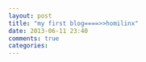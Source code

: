 ```yaml
---
layout: post
title: "my first blog====>>homilinx"
date: 2013-06-11 23:40
comments: true
categories: 
---
```

